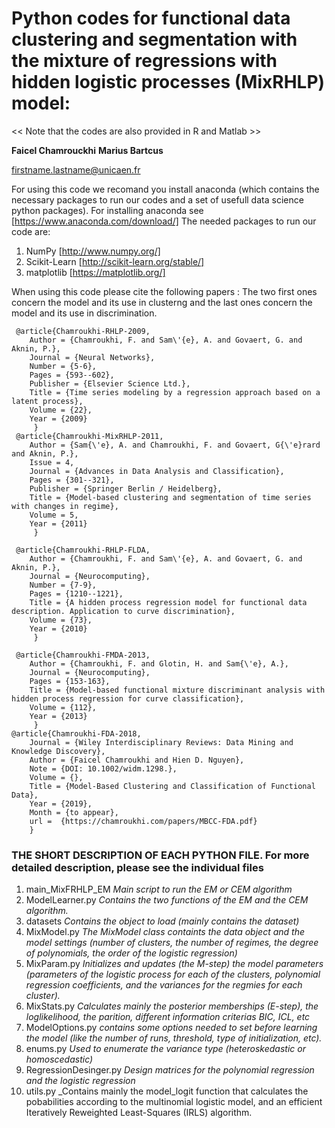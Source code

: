 # Python codes for functional data clustering and segmentation with the mixture of regressions with hidden logistic processes (MixRHLP) model: 

<< Note that the codes are also provided in R and Matlab >>

**Faicel Chamrouckhi**
**Marius Bartcus**

firstname.lastname@unicaen.fr

For using this code we recomand you install anaconda (which contains the necessary packages to run our codes and a set of usefull data science python packages). For installing anaconda see [https://www.anaconda.com/download/]
The needed packages to run our code are:
1) NumPy [http://www.numpy.org/]
2) Scikit-Learn [http://scikit-learn.org/stable/]
3) matplotlib [https://matplotlib.org/]

When using this code please cite the following papers : The two first ones concern the model and its use in clusterng and the last ones concern the model and its use in discrimination.


```
 @article{Chamroukhi-RHLP-2009,
 	Author = {Chamroukhi, F. and Sam\'{e}, A. and Govaert, G. and Aknin, P.},
 	Journal = {Neural Networks},
 	Number = {5-6},
 	Pages = {593--602},
	Publisher = {Elsevier Science Ltd.},
 	Title = {Time series modeling by a regression approach based on a latent process},
 	Volume = {22},
 	Year = {2009}
     }
 @article{Chamroukhi-MixRHLP-2011,
 	Author = {Sam{\'e}, A. and Chamroukhi, F. and Govaert, G{\'e}rard and Aknin, P.},
 	Issue = 4,
 	Journal = {Advances in Data Analysis and Classification},
 	Pages = {301--321},
 	Publisher = {Springer Berlin / Heidelberg},
 	Title = {Model-based clustering and segmentation of time series with changes in regime},
 	Volume = 5,
 	Year = {2011}
     }

 @article{Chamroukhi-RHLP-FLDA,
 	Author = {Chamroukhi, F. and Sam\'{e}, A. and Govaert, G. and Aknin, P.},
 	Journal = {Neurocomputing},
 	Number = {7-9},
 	Pages = {1210--1221},
 	Title = {A hidden process regression model for functional data description. Application to curve discrimination},
 	Volume = {73},
 	Year = {2010}
     }

 @article{Chamroukhi-FMDA-2013,
 	Author = {Chamroukhi, F. and Glotin, H. and Sam{\'e}, A.},
 	Journal = {Neurocomputing},
 	Pages = {153-163},
 	Title = {Model-based functional mixture discriminant analysis with hidden process regression for curve classification},
 	Volume = {112},
 	Year = {2013}
     }  
@article{Chamroukhi-FDA-2018,
 	Journal = {Wiley Interdisciplinary Reviews: Data Mining and Knowledge Discovery},
 	Author = {Faicel Chamroukhi and Hien D. Nguyen},
 	Note = {DOI: 10.1002/widm.1298.},
 	Volume = {},
 	Title = {Model-Based Clustering and Classification of Functional Data},
 	Year = {2019},
 	Month = {to appear},
 	url =  {https://chamroukhi.com/papers/MBCC-FDA.pdf}
    }
```


### THE SHORT DESCRIPTION OF EACH PYTHON FILE. For more detailed description, please see the individual files

1) main_MixFRHLP_EM _Main script to run the EM or CEM algorithm_
2) ModelLearner.py _Contains the two functions of the EM and the CEM algorithm._
3) datasets _Contains the object to load (mainly contains the dataset)_                        
4) MixModel.py _The MixModel class containts the data object and the model settings (number of clusters, the number of regimes, the degree of polynomials, the order of the logistic regression)_
4) MixParam.py _Initializes and updates (the M-step) the model parameters (parameters of the logistic process for each of the clusters, polynomial regression coefficients, and the variances for the regmies for each cluster)._
5) MixStats.py _Calculates mainly the posterior memberships (E-step), the loglikelihood, the parition, different information criterias BIC, ICL, etc_
6) ModelOptions.py _contains some options needed to set before learning the model (like the number of runs, threshold, type of initialization, etc)._
8) enums.py _Used to enumerate the variance type (heteroskedastic or homoscedastic)_
9) RegressionDesinger.py _Design matrices for the polynomial regression and the logistic regression_
10) utils.py _Contains mainly the model_logit function that calculates the pobabilities according to the multinomial logistic model, and an efficient Iteratively Reweighted Least-Squares (IRLS) algorithm.


